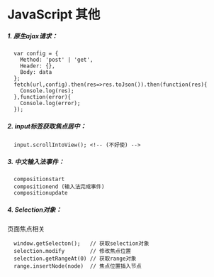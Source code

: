 # JavaScript 其他

##### 1. 原生ajax请求：

```
  var config = {
    Method: 'post' | 'get',
    Header: {},
    Body: data
  };
  fetch(url,config).then(res=>res.toJson()).then(function(res){
    Console.log(res);
  },function(error){
    Console.log(error);
  });
```


##### 2. input标签获取焦点居中：

```
  input.scrollIntoView(); <!-- (不好使) -->
```

##### 3. 中文输入法事件：

```
  compositionstart
  compositionend (输入法完成事件)
  compositionupdate
```

##### 4. Selection对象：

页面焦点相关

```
  window.getSelecton();   // 获取selection对象
  selection.modify        // 修改焦点位置
  selection.getRangeAt(0) // 获取range对象
  range.insertNode(node)  // 焦点位置插入节点
```